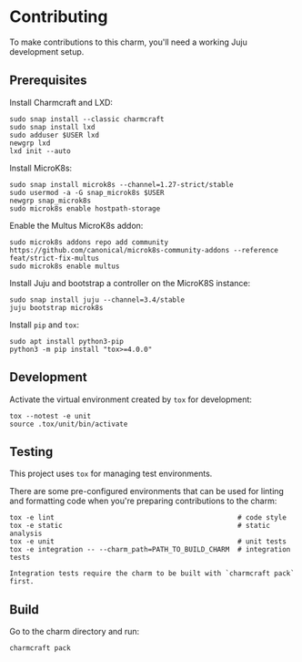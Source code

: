 # Contributing
To make contributions to this charm, you'll need a working Juju development setup.

## Prerequisites
Install Charmcraft and LXD:
```shell
sudo snap install --classic charmcraft
sudo snap install lxd
sudo adduser $USER lxd
newgrp lxd
lxd init --auto
```

Install MicroK8s:
```shell
sudo snap install microk8s --channel=1.27-strict/stable
sudo usermod -a -G snap_microk8s $USER
newgrp snap_microk8s
sudo microk8s enable hostpath-storage
```

Enable the Multus MicroK8s addon:
```shell
sudo microk8s addons repo add community https://github.com/canonical/microk8s-community-addons --reference feat/strict-fix-multus
sudo microk8s enable multus
```

Install Juju and bootstrap a controller on the MicroK8S instance:
```shell
sudo snap install juju --channel=3.4/stable
juju bootstrap microk8s
```

Install `pip` and `tox`:
```shell
sudo apt install python3-pip
python3 -m pip install "tox>=4.0.0"
```

## Development
Activate the virtual environment created by `tox` for development:
```shell
tox --notest -e unit
source .tox/unit/bin/activate
```

## Testing
This project uses `tox` for managing test environments.

There are some pre-configured environments
that can be used for linting and formatting code when you're preparing contributions to the charm:

```shell
tox -e lint                                             # code style
tox -e static                                           # static analysis
tox -e unit                                             # unit tests
tox -e integration -- --charm_path=PATH_TO_BUILD_CHARM  # integration tests
```

```note
Integration tests require the charm to be built with `charmcraft pack` first.
```

## Build
Go to the charm directory and run:
```bash
charmcraft pack
```
